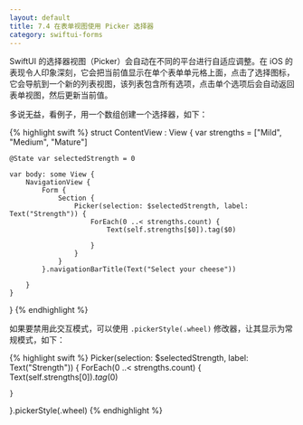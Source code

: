```yaml
---
layout: default
title: 7.4 在表单视图使用 Picker 选择器
category: swiftui-forms
---
```


SwiftUI 的选择器视图（Picker）会自动在不同的平台进行自适应调整。在 iOS 的表现令人印象深刻，它会把当前值显示在单个表单单元格上面，点击了选择图标，它会导航到一个新的列表视图，该列表包含所有选项，点击单个选项后会自动返回表单视图，然后更新当前值。

多说无益，看例子，用一个数组创建一个选择器，如下：

{% highlight swift %}
struct ContentView : View {
    var strengths = ["Mild", "Medium", "Mature"]

    @State var selectedStrength = 0

    var body: some View {
        NavigationView {
            Form {
                Section {
                    Picker(selection: $selectedStrength, label: Text("Strength")) {
                        ForEach(0 ..< strengths.count) {
                            Text(self.strengths[$0]).tag($0)

                        }
                    }
                }
            }.navigationBarTitle(Text("Select your cheese"))

        }
    }
}
{% endhighlight %}

如果要禁用此交互模式，可以使用 ` .pickerStyle(.wheel) ` 修改器，让其显示为常规模式，如下：

{% highlight swift %}
Picker(selection: $selectedStrength, label: Text("Strength")) {
    ForEach(0 ..< strengths.count) {
        Text(self.strengths[$0]).tag($0)

    }
}.pickerStyle(.wheel)
{% endhighlight %}
